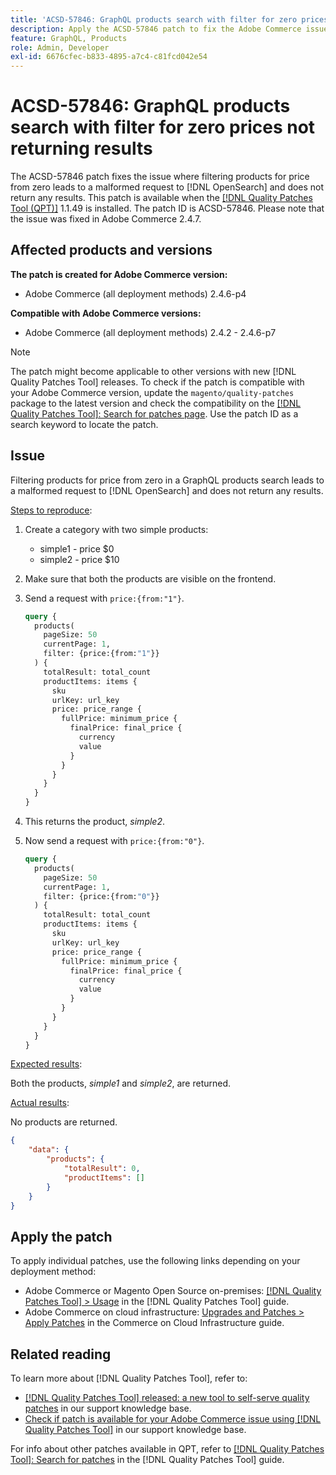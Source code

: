 ```yaml
---
title: 'ACSD-57846: GraphQL products search with filter for zero prices not returning results'
description: Apply the ACSD-57846 patch to fix the Adobe Commerce issue where filtering products for price from zero leads to a malformed request to [!DNL OpenSearch] and does not return any results.
feature: GraphQL, Products
role: Admin, Developer
exl-id: 6676cfec-b833-4895-a7c4-c81fcd042e54
---
```

# ACSD-57846: GraphQL products search with filter for zero prices not returning results

The ACSD-57846 patch fixes the issue where filtering products for price from zero leads to a malformed request to [!DNL OpenSearch] and does not return any results. This patch is available when the [[!DNL Quality Patches Tool (QPT)]](https://experienceleague.adobe.com/en/docs/commerce-knowledge-base/kb/announcements/commerce-announcements/magento-quality-patches-released-new-tool-to-self-serve-quality-patches) 1.1.49 is installed. The patch ID is ACSD-57846. Please note that the issue was fixed in Adobe Commerce 2.4.7.

## Affected products and versions

**The patch is created for Adobe Commerce version:**

* Adobe Commerce (all deployment methods) 2.4.6-p4

**Compatible with Adobe Commerce versions:**

* Adobe Commerce (all deployment methods) 2.4.2 - 2.4.6-p7

>[!NOTE]
>
>The patch might become applicable to other versions with new [!DNL Quality Patches Tool] releases. To check if the patch is compatible with your Adobe Commerce version, update the `magento/quality-patches` package to the latest version and check the compatibility on the [[!DNL Quality Patches Tool]: Search for patches page](https://experienceleague.adobe.com/tools/commerce-quality-patches/index.html). Use the patch ID as a search keyword to locate the patch.

## Issue

Filtering products for price from zero in a GraphQL products search leads to a malformed request to [!DNL OpenSearch] and does not return any results.

<u>Steps to reproduce</u>:

1. Create a category with two simple products:
    * simple1 - price $0
    * simple2 - price $10
1. Make sure that both the products are visible on the frontend. 
1. Send a request with `price:{from:"1"}`.

    ```graphql
    query {
      products(
        pageSize: 50
        currentPage: 1,
        filter: {price:{from:"1"}}
      ) {
        totalResult: total_count
        productItems: items {
          sku
          urlKey: url_key
          price: price_range {
            fullPrice: minimum_price {
              finalPrice: final_price {
                currency
                value
              }
            }
          }
        }
      }
    }
    ```

1. This returns the product, *simple2*.
1. Now send a request with `price:{from:"0"}`.

    ```graphql
    query {
      products(
        pageSize: 50
        currentPage: 1,
        filter: {price:{from:"0"}}
      ) {
        totalResult: total_count
        productItems: items {
          sku
          urlKey: url_key
          price: price_range {
            fullPrice: minimum_price {
              finalPrice: final_price {
                currency
                value
              }
            }
          }
        }
      }
    }
    ```

<u>Expected results</u>: 

Both the products, *simple1* and *simple2*, are returned.

<u>Actual results</u>:

No products are returned.

```json
{
    "data": {
        "products": {
            "totalResult": 0,
            "productItems": []
        }
    }
}
```

## Apply the patch

To apply individual patches, use the following links depending on your deployment method:

* Adobe Commerce or Magento Open Source on-premises: [[!DNL Quality Patches Tool] > Usage](https://experienceleague.adobe.com/docs/commerce-operations/tools/quality-patches-tool/usage.html) in the [!DNL Quality Patches Tool] guide.
* Adobe Commerce on cloud infrastructure: [Upgrades and Patches > Apply Patches](https://experienceleague.adobe.com/docs/commerce-cloud-service/user-guide/develop/upgrade/apply-patches.html) in the Commerce on Cloud Infrastructure guide.

## Related reading

To learn more about [!DNL Quality Patches Tool], refer to:

* [[!DNL Quality Patches Tool] released: a new tool to self-serve quality patches](https://experienceleague.adobe.com/en/docs/commerce-knowledge-base/kb/announcements/commerce-announcements/magento-quality-patches-released-new-tool-to-self-serve-quality-patches) in our support knowledge base.
* [Check if patch is available for your Adobe Commerce issue using [!DNL Quality Patches Tool]](/help/support-tools/patches-available-in-qpt-tool/check-patch-for-magento-issue-with-magento-quality-patches.md) in our support knowledge base.

For info about other patches available in QPT, refer to [[!DNL Quality Patches Tool]: Search for patches](https://experienceleague.adobe.com/tools/commerce-quality-patches/index.html) in the [!DNL Quality Patches Tool] guide.
